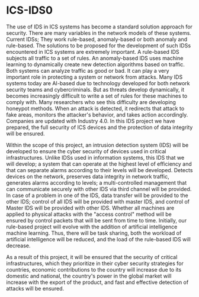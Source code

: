 # ICS-IDS0

The use of IDS in ICS systems has become a standard solution approach for security. There are many variables in the network models of these systems. Current IDSs; They work rule-based, anomaly-based or both anomaly and rule-based. The solutions to be proposed for the development of such IDSs encountered in ICS systems are extremely important. A rule-based IDS subjects all traffic to a set of rules. An anomaly-based IDS uses machine learning to dynamically create new detection algorithms based on traffic. Both systems can analyze traffic as good or bad. It can play a very important role in protecting a system or network from attacks. Many IDS systems today are AI-based due to technology developed for both network security teams and cybercriminals. But as threats develop dynamically, it becomes increasingly difficult to write a set of rules for these machines to comply with. Many researchers who see this difficulty are developing honeypot methods. When an attack is detected, it redirects that attack to fake areas, monitors the attacker's behavior, and takes action accordingly. Companies are updated with Industry 4.0. In this IDS project we have prepared, the full security of ICS devices and the protection of data integrity will be ensured.

Within the scope of this project, an intrusion detection system (IDS) will be developed to ensure the cyber security of devices used in critical infrastructures. Unlike IDSs used in information systems, this IDS that we will develop; a system that can operate at the highest level of efficiency and that can separate alarms according to their levels will be developed. Detects devices on the network, preserves data integrity in network traffic, generates alarms according to levels; a multi-controlled management that can communicate securely with other IDS via third channel will be provided. In case of a problem in one of the IDS, data transfer will be provided to the other IDS; control of all IDS will be provided with master IDS, and control of Master IDS will be provided with other IDS. Whether all machines are applied to physical attacks with the "access control" method will be ensured by control packets that will be sent from time to time. Initially, our rule-based project will evolve with the addition of artificial intelligence machine learning. Thus, there will be task sharing, both the workload of artificial intelligence will be reduced, and the load of the rule-based IDS will decrease.

As a result of this project, it will be ensured that the security of critical infrastructures, which they prioritize in their cyber security strategies for countries, economic contributions to the country will increase due to its domestic and national, the country's power in the global market will increase with the export of the product, and fast and effective detection of attacks will be ensured.
